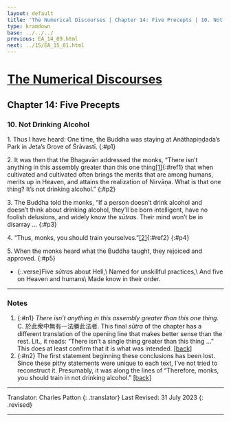 ```yaml
---
layout: default
title: 'The Numerical Discourses | Chapter 14: Five Precepts | 10. Not Drinking Alcohol'
type: kramdown
base: ../../../
previous: EA_14_09.html
next: ../15/EA_15_01.html
---
```


# [The Numerical Discourses](../index.html)
## Chapter 14: Five Precepts
### 10. Not Drinking Alcohol

1\. Thus I have heard: One time, the Buddha was staying at Anāthapiṇḍada’s Park in Jeta’s Grove of Śrāvastī.
{:#p1}

2\. It was then that the Bhagavān addressed the monks, “There isn’t anything in this assembly greater than this one thing[\[1\]](#n1){:#ref1} that when cultivated and cultivated often brings the merits that are among humans, merits up in Heaven, and attains the realization of Nirvāṇa. What is that one thing? It’s not drinking alcohol.”
{:#p2}

3\. The Buddha told the monks, “If a person doesn’t drink alcohol and doesn’t think about drinking alcohol, they’ll be born intelligent, have no foolish delusions, and widely know the <em>sūtra</em>s. Their mind won’t be in disarray … 
{:#p3}

4\. “Thus, monks, you should train yourselves.”[\[2\]](#n2){:#ref2}
{:#p4}

5\. When the monks heard what the Buddha taught, they rejoiced and approved.
{:#p5}

* {:.verse}Five <em>sūtra</em>s about Hell,\\
Named for unskillful practices,\\
And five on Heaven and humans\\
Made know in their order.

---

### Notes

1. {:#n1} <em>There isn’t anything in this assembly greater than this one thing</em>. C. 於此衆中無有一法勝此法者. This final <em>sūtra</em> of the chapter has a different translation of the opening line that makes better sense than the rest. Lit., it reads: “There isn’t a single thing greater than this thing …” This does at least confirm that it is what was intended. [\[back\]](#ref1)
2. {:#n2} The first statement beginning these conclusions has been lost. Since these pithy statements were unique to each text, I’ve not tried to reconstruct it. Presumably, it was along the lines of “Therefore, monks, you should train in not drinking alcohol.” [\[back\]](#ref2)

---

Translator: Charles Patton
{: .translator}
Last Revised: 31 July 2023
{: .revised}

---